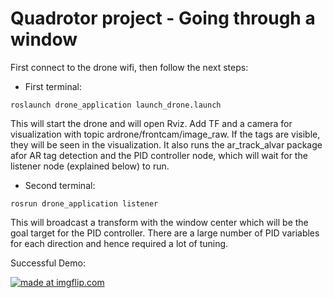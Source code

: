 # Quadrotor project - Going through a window

First connect to the drone wifi, then follow the next steps:

* First terminal:

`roslaunch drone_application launch_drone.launch`

This will start the drone and will open Rviz. Add TF and a camera for visualization with topic ardrone/frontcam/image_raw. If the tags are visible, they will be seen in the visualization.
It also runs the ar_track_alvar package afor AR tag detection and the PID controller node, which will wait for the listener node (explained below) to run.

* Second terminal:

`rosrun drone_application listener`

This will broadcast a transform with the window center which will be the goal target for the PID controller. There are a large number of PID variables for each direction and hence required a lot of tuning.


Successful Demo:

<a href="https://imgflip.com/gif/2177ph"><img src="https://i.imgflip.com/2177ph.gif" title="made at imgflip.com"/></a>